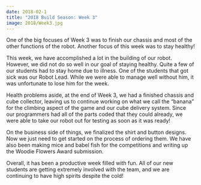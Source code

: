 ```yaml
---
date: 2018-02-1
title: "2018 Build Season: Week 3"
image: 2018/Week3.jpg
---
```


One of the big focuses of Week 3 was to finish our chassis and most of the other functions of the robot. Another focus of this week was to stay healthy! 

This week, we have accomplished a lot in the building of our robot. However, we did not do so well in our goal of staying healthy. Quite a few of our students had to stay home due to illness. One of the students that got sick was our Robot Lead. While we were able to manage well without him, it was unfortunate to lose him for the week.

Health problems aside, at the end of Week 3, we had a finished chassis and cube collector, leaving us to continue working on what we call the “banana” for the climbing aspect of the game and our cube delivery system. Since our programmers had all of the parts coded that they could already, we were able to take our robot out for testing as soon as it was ready!

On the business side of things, we finalized the shirt and button designs. Now we just need to get started on the process of ordering them. We have also been making mice and babel fish for the competitions and writing up the Woodie Flowers Award submission.

Overall, it has been a productive week filled with fun. All of our new students are getting extremely involved with the team, and we are continuing to have high spirits despite the cold!
